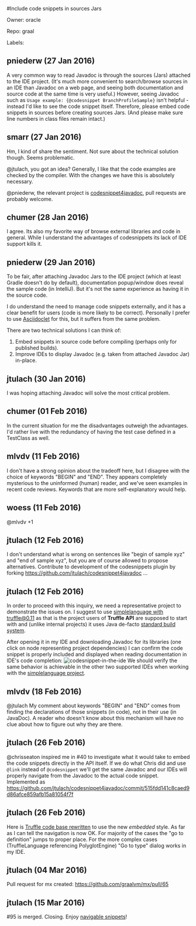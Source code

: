 #Include code snippets in sources Jars

Owner: oracle

Repo: graal

Labels: 

## pniederw (27 Jan 2016)

A very common way to read Javadoc is through the sources (Jars) attached to the IDE project. (It's much more convenient to search/browse sources in an IDE than Javadoc on a web page, and seeing both documentation and source code at the same time is very useful.) However, seeing Javadoc such as `Usage example: {@codesnippet BranchProfileSample}` isn't helpful - instead I'd like to see the code snippet itself. Therefore, please embed code snippets in sources before creating sources Jars. (And please make sure line numbers in class files remain intact.)


## smarr (27 Jan 2016)

Hm, I kind of share the sentiment.
Not sure about the technical solution though. Seems problematic.

@jtulach, you got an idea?
Generally, I like that the code examples are checked by the compiler. With the changes we have this is absolutely necessary.

@pniederw, the relevant project is [codesnippet4javadoc](https://github.com/jtulach/codesnippet4javadoc), pull requests are probably welcome.


## chumer (28 Jan 2016)

I agree. Its also my favorite way of browse external libraries and code in general. While I understand the advantages of codesnippets its lack of IDE support kills it. 


## pniederw (29 Jan 2016)

To be fair, after attaching Javadoc Jars to the IDE project (which at least Gradle doesn't do by default), documentation popup/window does reveal the sample code (in IntelliJ). But it's not the same experience as having it in the source code.

I do understand the need to manage code snippets externally, and it has a clear benefit for users (code is more likely to be correct). Personally I prefer to use [Asciidoclet](https://github.com/asciidoctor/asciidoclet) for this, but it suffers from the same problem.

There are two technical solutions I can think of:
1. Embed snippets in source code before compiling (perhaps only for published builds).
2. Improve IDEs to display Javadoc (e.g. taken from attached Javadoc Jar) in-place.


## jtulach (30 Jan 2016)

I was hoping attaching Javadoc will solve the most critical problem.


## chumer (01 Feb 2016)

In the current situation for me the disadvantages outweigh the advantages. I'd rather live with the redundancy of having the test case defined in a TestClass as well. 


## mlvdv (11 Feb 2016)

I don't have a strong opinion about the tradeoff here, but I disagree with the choice of keywords "BEGIN" and "END".  They appears completely mysterious to the uninformed (human) reader, and we've seen examples in recent code reviews.  Keywords that are more self-explanatory would help.


## woess (11 Feb 2016)

@mlvdv +1


## jtulach (12 Feb 2016)

I don't understand what is wrong on sentences like "begin of sample xyz" and "end of sample xyz", but you are of course allowed to propose alternatives. Contribute to development of the codesnippets plugin by forking https://github.com/jtulach/codesnippet4javadoc ...


## jtulach (12 Feb 2016)

In order to proceed with this inquiry, we need a representative project to demonstrate the issues on. I suggest to use [simplelanguage with truffle@0.11](https://github.com/graalvm/simplelanguage/commit/72755df5c11e4d0e7135f85d7e7c09f2bbe30b5b) as that is the project users of **Truffle API** are supposed to start with and (unlike internal projects) it uses Java de-facto [standard build system](http://maven.apache.org).

After opening it in my IDE and downloading Javadoc for its libraries (one click on node representing project dependencies) I can confirm the code snippet is properly included and displayed when reading documentation in IDE's code completion:
![codesnippet-in-the-ide](https://cloud.githubusercontent.com/assets/1842422/13006694/012b7e7a-d18b-11e5-8f2f-dba16ed6f043.png)
We should verify the same behavior is achievable in the other two supported IDEs when working with the [simplelanguage project](https://github.com/graalvm/simplelanguage/).


## mlvdv (18 Feb 2016)

@jtulach  My comment about keywords "BEGIN" and "END" comes from finding the declarations of those snippets (in code), not in their use (in JavaDoc).  A reader who doesn't know about this mechanism will have no clue about how to figure out why they are there.


## jtulach (26 Feb 2016)

@chrisseaton inspired me in #40 to investigate what it would take to embed the code snippets directly in the API itself. If we do what Chris did and use `@link` instead of `@codesnippet` we'll get the same Javadoc and our IDEs will properly navigate from the Javadoc to the actual code snippet. Implemented as https://github.com/jtulach/codesnippet4javadoc/commit/515fdd141c8caed9d86afce859afb15a81054f7f 


## jtulach (26 Feb 2016)

Here is [Truffle code base rewritten](https://github.com/jtulach/truffle/commit/14221e4ccdacfeb27f4e836e7243b3f085f9881e) to use the new _embedded_ style. As far as I can tell the navigation is now OK. For majority of the cases the "go to definition" jumps to proper place. For the more complex cases (TruffleLanguage referencing PolyglotEngine) "Go to type" dialog works in my IDE.


## jtulach (04 Mar 2016)

Pull request for mx created: https://github.com/graalvm/mx/pull/65


## jtulach (15 Mar 2016)

#95 is merged. Closing. Enjoy [navigable snippets](https://twitter.com/JaroslavTulach/status/709718866109272064)!


